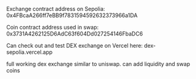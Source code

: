Exchange contract address on Sepolia: 
0x4FBcaA266ff7eBB9f7831594592632373966a1DA

Coin contract address used in swap:
0x3731A4262125D6AdC63f604Dd027254146FbaDC6

Can check out and test DEX exchange on Vercel here: dex-sepolia.vercel.app

full working dex exchange similar to uniswap. can add liquidity and swap coins


